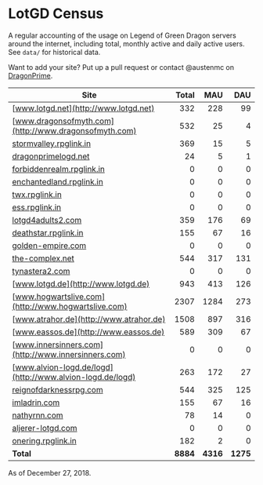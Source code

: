 # LotGD Census
A regular accounting of the usage on Legend of Green Dragon servers around the internet, including total, monthly active and daily active users. See `data/` for historical data.

Want to add your site? Put up a pull request or contact @austenmc on [DragonPrime](http://dragonprime.net).


Site | Total | MAU | DAU
--- | ---:| ---:| ---:
[www.lotgd.net](http://www.lotgd.net)|332|228|99
[www.dragonsofmyth.com](http://www.dragonsofmyth.com)|532|25|4
[stormvalley.rpglink.in](http://stormvalley.rpglink.in)|369|15|5
[dragonprimelogd.net](http://dragonprimelogd.net)|24|5|1
[forbiddenrealm.rpglink.in](http://forbiddenrealm.rpglink.in)|0|0|0
[enchantedland.rpglink.in](http://enchantedland.rpglink.in)|0|0|0
[twx.rpglink.in](http://twx.rpglink.in)|0|0|0
[ess.rpglink.in](http://ess.rpglink.in)|0|0|0
[lotgd4adults2.com](http://lotgd4adults2.com)|359|176|69
[deathstar.rpglink.in](http://deathstar.rpglink.in)|155|67|16
[golden-empire.com](http://golden-empire.com)|0|0|0
[the-complex.net](http://the-complex.net)|544|317|131
[tynastera2.com](http://tynastera2.com)|0|0|0
[www.lotgd.de](http://www.lotgd.de)|943|413|126
[www.hogwartslive.com](http://www.hogwartslive.com)|2307|1284|273
[www.atrahor.de](http://www.atrahor.de)|1508|897|316
[www.eassos.de](http://www.eassos.de)|589|309|67
[www.innersinners.com](http://www.innersinners.com)|0|0|0
[www.alvion-logd.de/logd](http://www.alvion-logd.de/logd)|263|172|27
[reignofdarknessrpg.com](http://reignofdarknessrpg.com)|544|325|125
[imladrin.com](http://imladrin.com)|155|67|16
[nathyrnn.com](http://nathyrnn.com)|78|14|0
[aljerer-lotgd.com](http://aljerer-lotgd.com)|0|0|0
[onering.rpglink.in](http://onering.rpglink.in)|182|2|0
**Total**|**8884**|**4316**|**1275**

As of December 27, 2018.
